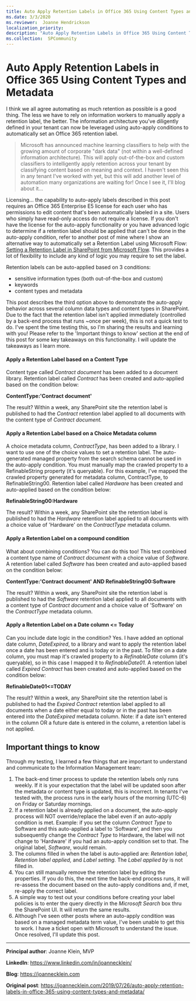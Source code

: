 ```yaml
---
title: Auto Apply Retention Labels in Office 365 Using Content Types and Metadata
ms.date: 3/3/2020
ms.reviewer:  Joanne Hendrickson
localization_priority: 
description: "Auto Apply Retention Labels in Office 365 Using Content Types and Metadata"
ms.collection:  SPCommunity
---
```

# Auto Apply Retention Labels in Office 365 Using Content Types and Metadata

I think we all agree automating as much retention as possible is a good thing. The less we have to rely on information workers to manually apply a retention label, the better. The information architecture you've diligently defined in your tenant can now be leveraged using auto-apply conditions to automatically set an Office 365 retention label.

> Microsoft has announced machine learning classifiers to help with the growing amount of corporate "dark data" (not within a well-defined information architecture). This will apply out-of-the-box and custom classifiers to intelligently apply retention across your tenant by classifying content based on meaning and context. I haven't seen this in any tenant I've worked with yet, but this will add another level of automation many organizations are waiting for! Once I see it, I'll blog about it...

Licensing... the capability to auto-apply labels described in this post requires an Office 365 Enterprise E5 license for each user who has permissions to edit content that's been automatically labeled in a site. Users who simply have read-only access do not require a license. If you don't have the license for the auto-apply functionality or you have advanced logic to determine if a retention label should be applied that can't be done in the auto-apply condition, refer to another post of mine where I show an alternative way to automatically set a Retention Label using Microsoft Flow: [Setting a Retention Label in SharePoint from Microsoft Flow](https://joannecklein.com/2019/05/06/setting-a-retention-label-in-sharepoint-from-microsoft-flow/). This provides a lot of flexibility to include any kind of logic you may require to set the label.

Retention labels can be auto-applied based on 3 conditions:

* sensitive information types (both out-of-the-box and custom)
* keywords
* content types and metadata

This post describes the third option above to demonstrate the auto-apply behavior across several column data types and content types in SharePoint. Due to the fact that the retention label isn't applied immediately (controlled by a back-end process that runs ~once per week), this is not a quick test to do. I've spent the time testing this, so I'm sharing the results and learning with you! Please refer to the 'Important things to know' section at the end of this post for some key takeaways on this functionality. I will update the takeaways as I learn more.

#### Apply a Retention Label based on a Content Type

Content type called _Contract document_ has been added to a document library. Retention label called _Contract_ has been created and auto-applied based on the condition below:

**ContentType:'Contract document'**

The result? Within a week, any SharePoint site the retention label is published to had the _Contract_ retention label applied to all documents with the content type of _Contract document._

#### Apply a Retention Label based on a Choice Metadata column

A choice metadata column, _ContractType_, has been added to a library. I want to use one of the choice values to set a retention label. The auto-generated managed property from the search schema cannot be used in the auto-apply condition. You must manually map the crawled property to a RefinableString property (it's queryable). For this example, I've mapped the crawled property generated for metadata column, ContractType, to RefinableString00. Retention label called _Hardware_ has been created and auto-applied based on the condition below:

**RefinableString00:Hardware**

The result? Within a week, any SharePoint site the retention label is published to had the _Hardware_ retention label applied to all documents with a choice value of 'Hardware' on the _ContractType_ metadata column.

#### Apply a Retention Label on a compound condition

What about combining conditions? You can do this too! This test combined a content type name of _Contract document_ with a choice value of _Software._ A retention label called _Software_ has been created and auto-applied based on the condition below:

**ContentType:'Contract document' AND RefinableString00:Software**

The result? Within a week, any SharePoint site the retention label is published to had the _Software_ retention label applied to all documents with a content type of _Contract document_ and a choice value of 'Software' on the _ContractType_ metadata column.

#### Apply a Retention Label on a Date column <= Today

Can you include date logic in the condition? Yes. I have added an optional date column, _DateExpired_, to a library and want to apply the retention label once a date has been entered and is today or in the past. To filter on a date column, you must map it's crawled property to a _RefinableDate_ column (it's queryable), so in this case I mapped it to _RefinableDate01._ A retention label called _Expired Contract_ has been created and auto-applied based on the condition below:

**RefinableDate01<=TODAY**

The result? Within a week, any SharePoint site the retention label is published to had the _Expired Contract_ retention label applied to all documents when a date either equal to today or in the past has been entered into the _DateExpired_ metadata column. Note: if a date isn't entered in the column OR a future date is entered in the column, a retention label is not applied.

## Important things to know

Through my testing, I learned a few things that are important to understand and communicate to the Information Management team:

1. The back-end timer process to update the retention labels only runs weekly. If it is your expectation that the label will be updated soon after the metadata or content type is updated, this is incorrect. In tenants I've tested with, the process runs in the early hours of the morning (UTC-6) on Friday or Saturday mornings.
2. If a retention label is already applied on a document, the auto-apply process will NOT override/replace the label even if an auto-apply condition is met. Example: if you set the column _Contract Type_ to Software and this auto-applied a label to 'Software', and then you subsequently change the _Contract Type_ to Hardware, the label will not change to 'Hardware' if you had an auto-apply condition set to that. The original label, _Software_, would remain.
3. The columns filled in when the label is auto-applied are: _Retention label, Retention label applied,_ and _Label setting._ The _Label applied by_ is not filled in.
4. You can still manually remove the retention label by editing the properties. If you do this, the next time the back-end process runs, it will re-assess the document based on the auto-apply conditions and, if met, re-apply the correct label.
5. A simple way to test out your conditions before creating your label policies is to enter the query directly in the _Microsoft Search_ box thru the SharePoint UI. It will return the same results.
6. Although I've seen other posts where an auto-apply condition was based on a managed metadata term value, I've been unable to get this to work. I have a ticket open with Microsoft to understand the issue. Once resolved, I'll update this post.

---

**Principal author**: Joanne Klein, MVP

**LinkedIn**: https://www.linkedin.com/in/joannecklein/

**Blog**: https://joannecklein.com

**Original post**: https://joannecklein.com/2019/07/26/auto-apply-retention-labels-in-office-365-using-content-types-and-metadata/
